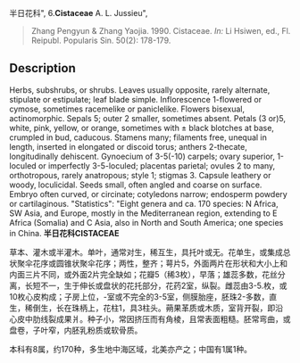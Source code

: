半日花科",
6.**Cistaceae** A. L. Jussieu",

> Zhang Pengyun &amp; Zhang Yaojia. 1990. Cistaceae. *In:* Li Hsiwen, ed., Fl. Reipubl. Popularis Sin. 50(2): 178-179.

## Description
Herbs, subshrubs, or shrubs. Leaves usually opposite, rarely alternate, stipulate or estipulate; leaf blade simple. Inflorescence 1-flowered or cymose, sometimes racemelike or paniclelike. Flowers bisexual, actinomorphic. Sepals 5; outer 2 smaller, sometimes absent. Petals (3 or)5, white, pink, yellow, or orange, sometimes with ± black blotches at base, crumpled in bud, caducous. Stamens many; filaments free, unequal in length, inserted in elongated or discoid torus; anthers 2-thecate, longitudinally dehiscent. Gynoecium of 3-5(-10) carpels; ovary superior, 1-loculed or imperfectly 3-5-loculed; placentas parietal; ovules 2 to many, orthotropous, rarely anatropous; style 1; stigmas 3. Capsule leathery or woody, loculicidal. Seeds small, often angled and coarse on surface. Embryo often curved, or circinate; cotyledons narrow; endosperm powdery or cartilaginous.
  "Statistics": "Eight genera and ca. 170 species: N Africa, SW Asia, and Europe, mostly in the Mediterranean region, extending to E Africa (Somalia) and C Asia, also in North and South America; one species in China.
**半日花科CISTACEAE**

草本、灌木或半灌木。单叶，通常对生，稀互生，具托叶或无。花单生，或集成总状聚伞花序或圆锥状聚伞花序；两性，整齐；萼片5，外面两片在形状和大小上和内面三片不同，或外面2片完全缺如；花瓣5（稀3枚），早落；雄蕊多数，花丝分离，长短不一，生于伸长或盘状的花托部分，花药2室，纵裂。雌蕊由3-5.枚，或10枚心皮构成；子房上位，-室或不完全的3-5室，侧膜胎座，胚珠2-多数，直生，稀倒生，长在珠柄上，花柱1，具3柱头。蒴果革质或木质，室背开裂，即沿心皮中肋线裂成果爿。种子小，常因挤压而有角棱，且常表面粗糙。胚常弯曲，或盘卷，子叶窄，内胚乳粉质或软骨质。

本科有8属，约170种，多生地中海区域，北美亦产之；中国有1属1种。

